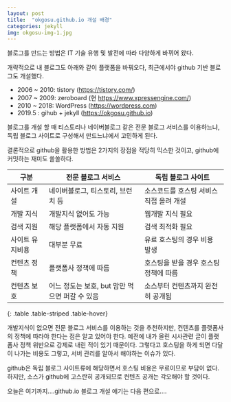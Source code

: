 ```yaml
---
layout: post
title:  "okgosu.github.io 개설 배경"
categories: jekyll
img: okgosu-img-1.jpg
---
```


블로그를 만드는 방법은 IT 기술 유행 및 발전에 따라 다양하게 바뀌어 왔다.

개략적으로 내 블로그도 아래와 같이 플랫폼을 바꿔오다, 최근에서야 github 기반 블로그도 개설했다.

- 2006 ~ 2010: tistory (https://tistory.com/)
- 2007 ~ 2009: zeroboard (현 https://www.xpressengine.com/)
- 2010 ~ 2018: WordPress (https://wordpress.com)
- 2019.5 : gihub + jekyll (https://okgosu.github.io)

블로그를 개설 할 때 티스토리나 네이버블로그 같은 전문 블로그 서비스를 이용하느냐, 독립 블로그 사이트로 구성해서 만드느냐에서 고민하게 된다.

결론적으로 github을 활용한 방법은 2가지의 장점을 적당히 믹스한 것이고, github에 커밋하는 재미도 쏠쏠하다. 

| 구분   |     전문 블로그 서비스      |  독립 블로그 사이트 |
|----------|-------------|------|
| 사이트 개설 |  네이버블로그, 티스토리, 브런치 등 | 소스코드를 호스팅 서비스 직접 올려 개설 |
| 개발 지식 | 개발지식 없어도 가능 | 웹개발 지식 필요 |
| 검색 지원 | 해당 플랫폼에서 자동 지원 | 검색 최적화 필요 |
| 사이트 유지비용 | 대부분 무료 | 유료 호스팅의 경우 비용 발생 |
| 컨텐츠 정책 | 플랫폼사 정책에 따름 | 호스팅을 받을 경우 호스팅 정책에 따름 |
| 컨텐츠 보호 | 어느 정도는 보호, but 맘만 먹으면 퍼갈 수 있음 | 소스부터 컨텐츠까지 완전히 공개됨 |
{: .table .table-striped .table-hover}

개발지식이 없으면 전문 블로그 서비스를 이용하는 것을 추천하지만, 컨텐츠를 플랫폼사의 정책에 따라야 한다는 점은 알고 있어야 한다.
예전에 내가 올린 시사관련 글이 플랫폼사 정책 위반으로 강제로 내린 적이 있기 때문이다.
그렇다고 호스팅을 하게 되면 다달이 나가는 비용도 그렇고, 서버 관리를 알아서 해야하는 이슈가 있다. 

github은 독립 블로그 사이트류에 해당하면서 호스팅 비용은 무료이므로 부담이 없다. 하지만, 소스가 github에 고스란히 공개되므로 컨텐츠 공개는 각오해야 할 것이다. 

오늘은 여기까지....github.io 블로그 개설 얘기는 다음 편으로....